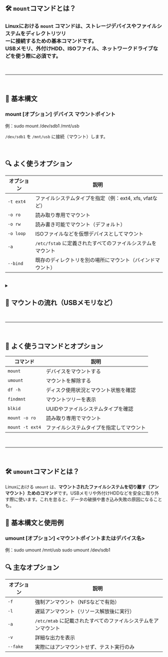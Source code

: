 ## 🛠️ **`mount`コマンドとは？**

### Linuxにおける `mount` コマンドは、**ストレージデバイスやファイルシステムをディレクトリツリ<br>ーに接続するための基本コマンド**です。<br>USBメモリ、外付けHDD、ISOファイル、ネットワークドライブなどを使う際に必須です。

<br>

----------------------------

<br>

## 📌 **基本構文**

### mount [オプション] デバイス マウントポイント

例：sudo mount /dev/sdb1 /mnt/usb

`/dev/sdb1` を `/mnt/usb` に接続（マウント）します。

<br>

## 🔍 **よく使うオプション**

| オプション | 説明 |
|-------------|-----------------|
| `-t ext4` | ファイルシステムタイプを指定（例：ext4, xfs, vfatなど）|
| `-o ro` | 読み取り専用でマウント |
| `-o rw` | 読み書き可能でマウント（デフォルト）|
| `-o loop` | ISOファイルなどを仮想デバイスとしてマウント |
| `-a` | `/etc/fstab` に定義されたすべてのファイルシステムをマウント |
| `--bind` | 既存のディレクトリを別の場所にマウント（バインドマウント）|

<br>

<details>
<summary>

## 🧠 **マウントの流れ（USBメモリなど）**

</summary>

| 1 デバイス確認 | 2 マウントポイント作成 |
|--------|-------------|
| lsblk | sudo mkdir /mnt/usb |



| 3 マウント実行 | 4 内容確認 | 5 アンマウント（取り外し）|
|--------------|----------------|--------------------|
| sudo mount /dev/sdb1 /mnt/usb | ls /mnt/usb | sudo umount /mnt/usb |

<br>

🧩 **応用例：ISOファイルのマウント**

sudo mount -o loop disk.iso /mnt/iso

→ ISOファイルを仮想的にマウントして中身を確認できます

<br>

</details>


<br>

-----------------------------------------

<br>

## 📌 **よく使うコマンドとオプション**

| コマンド | 説明 |
|-------------|--------|
| `mount` | デバイスをマウントする |
| `umount` | マウントを解除する |
| `df -h` | ディスク使用状況とマウント状態を確認 |
| `findmnt` | マウントツリーを表示 |
| `blkid` | UUIDやファイルシステムタイプを確認 |
| `mount -o ro` | 読み取り専用でマウント |
| `mount -t ext4` | ファイルシステムタイプを指定してマウント


<br>

------------------

<br>

## 🛠️ **`umount`コマンドとは？**

Linuxにおける `umount` は、**マウントされたファイルシステムを切り離す（アンマウント）ためのコマンド**です。USBメモリや外付けHDDなどを安全に取り外す際に使います。これを怠ると、データの破損や書き込み失敗の原因になることも。

## 📌 **基本構文と使用例**

### umount [オプション] <マウントポイントまたはデバイス名>

例：sudo umount /mnt/usb sudo umount /dev/sdb1

## 🔍 **主なオプション**

| オプション | 説明 |
|---------------|-------------|
| `-f` | 強制アンマウント（NFSなどで有効）|
| `-l` | 遅延アンマウント（リソース解放後に実行）|
| `-a` | `/etc/mtab` に記載されたすべてのファイルシステムをアンマウント |
| `-v` | 詳細な出力を表示 |
| `--fake` | 実際にはアンマウントせず、テスト実行のみ |
